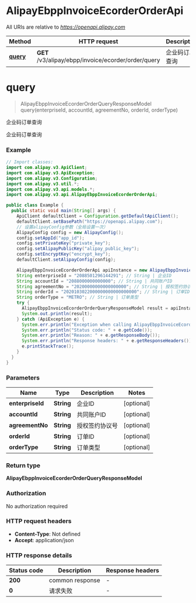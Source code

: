 # AlipayEbppInvoiceEcorderOrderApi

All URIs are relative to *https://openapi.alipay.com*

| Method | HTTP request | Description |
|------------- | ------------- | -------------|
| [**query**](AlipayEbppInvoiceEcorderOrderApi.md#query) | **GET** /v3/alipay/ebpp/invoice/ecorder/order/query | 企业码订单查询 |


<a name="query"></a>
# **query**
> AlipayEbppInvoiceEcorderOrderQueryResponseModel query(enterpriseId, accountId, agreementNo, orderId, orderType)

企业码订单查询

企业码订单查询

### Example
```java
// Import classes:
import com.alipay.v3.ApiClient;
import com.alipay.v3.ApiException;
import com.alipay.v3.Configuration;
import com.alipay.v3.util.*;
import com.alipay.v3.api.models.*;
import com.alipay.v3.api.AlipayEbppInvoiceEcorderOrderApi;

public class Example {
  public static void main(String[] args) {
    ApiClient defaultClient = Configuration.getDefaultApiClient();
    defaultClient.setBasePath("https://openapi.alipay.com");
    // 设置alipayConfig参数（全局设置一次）
    AlipayConfig config = new AlipayConfig();
    config.setAppId("app_id");
    config.setPrivateKey("private_key");
    config.setAlipayPublicKey("alipay_public_key");
    config.setEncryptKey("encrypt_key");
    defaultClient.setAlipayConfig(config);

    AlipayEbppInvoiceEcorderOrderApi apiInstance = new AlipayEbppInvoiceEcorderOrderApi(defaultClient);
    String enterpriseId = "2088501296144291"; // String | 企业ID
    String accountId = "2088000000000000"; // String | 共同账户ID
    String agreementNo = "20200000000000000000"; // String | 授权签约协议号
    String orderId = "2020103022000000000000000000"; // String | 订单ID
    String orderType = "METRO"; // String | 订单类型
    try {
      AlipayEbppInvoiceEcorderOrderQueryResponseModel result = apiInstance.query(enterpriseId, accountId, agreementNo, orderId, orderType);
      System.out.println(result);
    } catch (ApiException e) {
      System.err.println("Exception when calling AlipayEbppInvoiceEcorderOrderApi#query");
      System.err.println("Status code: " + e.getCode());
      System.err.println("Reason: " + e.getResponseBody());
      System.err.println("Response headers: " + e.getResponseHeaders());
      e.printStackTrace();
    }
  }
}
```

### Parameters

| Name | Type | Description  | Notes |
|------------- | ------------- | ------------- | -------------|
| **enterpriseId** | **String**| 企业ID | [optional] |
| **accountId** | **String**| 共同账户ID | [optional] |
| **agreementNo** | **String**| 授权签约协议号 | [optional] |
| **orderId** | **String**| 订单ID | [optional] |
| **orderType** | **String**| 订单类型 | [optional] |

### Return type

**AlipayEbppInvoiceEcorderOrderQueryResponseModel**

### Authorization

No authorization required

### HTTP request headers

 - **Content-Type**: Not defined
 - **Accept**: application/json

### HTTP response details
| Status code | Description | Response headers |
|-------------|-------------|------------------|
| **200** | common response |  -  |
| **0** | 请求失败 |  -  |

